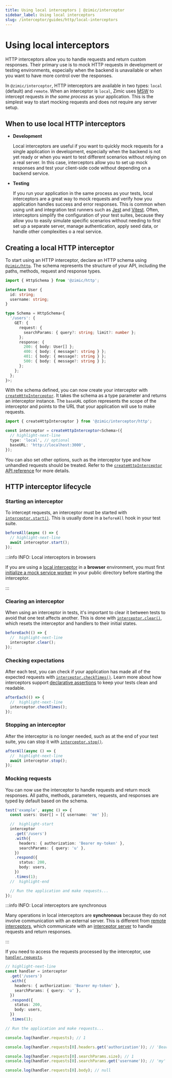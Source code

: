 ```yaml
---
title: Using local interceptors | @zimic/interceptor
sidebar_label: Using local interceptors
slug: /interceptor/guides/http/local-interceptors
---
```


# Using local interceptors

HTTP interceptors allow you to handle requests and return custom responses. Their primary use is to mock HTTP requests
in development or testing environments, especially when the backend is unavailable or when you want to have more control
over the responses.

In `@zimic/interceptor`, HTTP interceptors are available in two types: `local` (default) and `remote`. When an
interceptor is `local`, Zimic uses [MSW](https://github.com/mswjs/msw) to intercept requests _in the same process_ as
your application. This is the simplest way to start mocking requests and does not require any server setup.

## When to use local HTTP interceptors

- **Development**

  Local interceptors are useful if you want to quickly mock requests for a single application in development, especially
  when the backend is not yet ready or when you want to test different scenarios without relying on a real server. In
  this case, interceptors allow you to set up mock responses and test your client-side code without depending on a
  backend service.

- **Testing**

  If you run your application in the same process as your tests, local interceptors are a great way to mock requests and
  verify how you application handles success and error responses. This is common when using unit and integration test
  runners such as [Jest](https://jestjs.io) and [Vitest](https://vitest.dev). Often, interceptors simplify the
  configuration of your test suites, because they allow you to easily simulate specific scenarios without needing to
  first set up a separate server, manage authentication, apply seed data, or handle other complexities o a real service.

## Creating a local HTTP interceptor

To start using an HTTP interceptor, declare an HTTP schema using [`@zimic/http`](/docs/zimic-http/guides/1-schemas.md).
The schema represents the structure of your API, including the paths, methods, request and response types.

```ts title='schema.ts'
import { HttpSchema } from '@zimic/http';

interface User {
  id: string;
  username: string;
}

type Schema = HttpSchema<{
  '/users': {
    GET: {
      request: {
        searchParams: { query?: string; limit?: number };
      };
      response: {
        200: { body: User[] };
        400: { body: { message?: string } };
        401: { body: { message?: string } };
        500: { body: { message?: string } };
      };
    };
  };
}>;
```

With the schema defined, you can now create your interceptor with
[`createHttpInterceptor`](/docs/zimic-interceptor/api/1-create-http-interceptor.mdx). It takes the schema as a type
parameter and returns an interceptor instance. The `baseURL` option represents the scope of the interceptor and points
to the URL that your application will use to make requests.

```ts
import { createHttpInterceptor } from '@zimic/interceptor/http';

const interceptor = createHttpInterceptor<Schema>({
  // highlight-next-line
  type: 'local', // optional
  baseURL: 'http://localhost:3000',
});
```

You can also set other options, such as the interceptor type and how unhandled requests should be treated. Refer to the
[`createHttpInterceptor` API reference](/docs/zimic-interceptor/api/1-create-http-interceptor.mdx) for more details.

## HTTP interceptor lifecycle

### Starting an interceptor

To intercept requests, an interceptor must be started with
[`interceptor.start()`](/docs/zimic-interceptor/api/2-http-interceptor.md#interceptorstart). This is usually done in a
`beforeAll` hook in your test suite.

```ts
beforeAll(async () => {
  // highlight-next-line
  await interceptor.start();
});
```

:::info INFO: <span>Local interceptors in browsers</span>

If you are using a [local interceptor](/docs/zimic-interceptor/guides/http/1-local-http-interceptors.md) in a
**browser** environment, you must first
[initialize a mock service worker](/docs/zimic-interceptor/cli/2-browser.md#zimic-interceptor-browser-init) in your
public directory before starting the interceptor.

:::

### Clearing an interceptor

When using an interceptor in tests, it's important to clear it between tests to avoid that one test affects another.
This is done with [`interceptor.clear()`](/docs/zimic-interceptor/api/2-http-interceptor.md#interceptorclear), which
resets the interceptor and handlers to their initial states.

```ts
beforeEach(() => {
  //  highlight-next-line
  interceptor.clear();
});
```

### Checking expectations

After each test, you can check if your application has made all of the expected requests with
[`interceptor.checkTimes()`](/docs/zimic-interceptor/api/2-http-interceptor.md#interceptorchecktimes). Learn more about
how interceptors support [declarative assertions](/docs/zimic-interceptor/guides/http/7-declarative-assertions.mdx) to
keep your tests clean and readable.

```ts
afterEach(() => {
  //  highlight-next-line
  interceptor.checkTimes();
});
```

### Stopping an interceptor

After the interceptor is no longer needed, such as at the end of your test suite, you can stop it with
[`interceptor.stop()`](/docs/zimic-interceptor/api/2-http-interceptor.md#interceptorstop).

```ts
afterAll(async () => {
  //  highlight-next-line
  await interceptor.stop();
});
```

### Mocking requests

You can now use the interceptor to handle requests and return mock responses. All paths, methods, parameters, requests,
and responses are typed by default based on the schema.

```ts
test('example', async () => {
  const users: User[] = [{ username: 'me' }];

  //  highlight-start
  interceptor
    .get('/users')
    .with({
      headers: { authorization: 'Bearer my-token' },
      searchParams: { query: 'u' },
    })
    .respond({
      status: 200,
      body: users,
    })
    .times(1);
  //  highlight-end

  // Run the application and make requests...
});
```

:::info INFO: <span>Local interceptors are synchronous</span>

Many operations in local interceptors are **synchronous** because they do not involve communication with an external
server. This is different from [remote interceptors](/docs/zimic-interceptor/guides/http/2-remote-http-interceptors.md),
which communicate with an [interceptor server](/docs/zimic-interceptor/cli/1-server.md) to handle requests and return
responses.

:::

If you need to access the requests processed by the interceptor, use
[`handler.requests`](/docs/zimic-interceptor/api/3-http-request-handler.md#handlerrequests).

```ts
// highlight-next-line
const handler = interceptor
  .get('/users')
  .with({
    headers: { authorization: 'Bearer my-token' },
    searchParams: { query: 'u' },
  })
  .respond({
    status: 200,
    body: users,
  })
  .times(1);

// Run the application and make requests...

console.log(handler.requests); // 1

console.log(handler.requests[0].headers.get('authorization')); // 'Bearer my-token'

console.log(handler.requests[0].searchParams.size); // 1
console.log(handler.requests[0].searchParams.get('username')); // 'my'

console.log(handler.requests[0].body); // null
```
